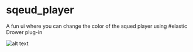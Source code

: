 # sqeud_player
 A fun ui where you can change the color of the squed player using #elastic Drower plug-in
 
![alt text](https://scontent.ftip3-2.fna.fbcdn.net/v/t39.30808-6/275832475_684587456293864_3781307584371489997_n.jpg?_nc_cat=110&ccb=1-5&_nc_sid=8bfeb9&_nc_ohc=kjltDeajkzcAX8dTtlY&_nc_ht=scontent.ftip3-2.fna&oh=00_AT_qaebpmre-0XbrmWOEN-oZuL5YSEe2F_OfLU26Bnd5nw&oe=6235B39A)
